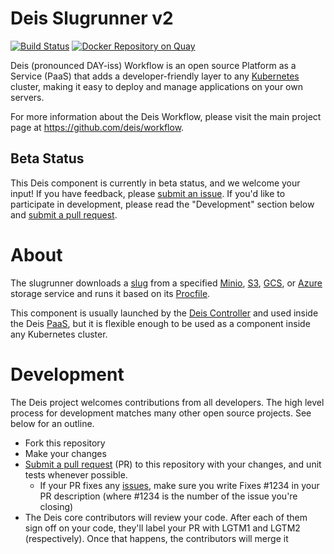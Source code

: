 # Deis Slugrunner v2
[![Build Status](https://ci.deis.io/job/slugrunner/badge/icon)](https://ci.deis.io/job/slugrunner)
[![Docker Repository on Quay](https://quay.io/repository/deisci/slugrunner/status "Docker Repository on Quay")](https://quay.io/repository/deisci/slugrunner)

Deis (pronounced DAY-iss) Workflow is an open source Platform as a Service (PaaS) that adds a developer-friendly layer to any [Kubernetes](http://kubernetes.io) cluster, making it easy to deploy and manage applications on your own servers.

For more information about the Deis Workflow, please visit the main project page at https://github.com/deis/workflow.

## Beta Status

This Deis component is currently in beta status, and we welcome your input! If you have feedback, please [submit an issue][issues]. If you'd like to participate in development, please read the "Development" section below and [submit a pull request][prs].

# About

The slugrunner downloads a [slug](https://devcenter.heroku.com/articles/slug-compiler) from a specified [Minio][minio], [S3][s3], [GCS][gcs], or [Azure][azure] storage service and runs it based on its [Procfile](https://devcenter.heroku.com/articles/procfile).

This component is usually launched by the [Deis Controller](https://github.com/deis/controller) and used inside the Deis [PaaS](https://en.wikipedia.org/wiki/Platform_as_a_service), but it is flexible enough to be used as a component inside any Kubernetes cluster.

# Development

The Deis project welcomes contributions from all developers. The high level process for development matches many other open source projects. See below for an outline.

* Fork this repository
* Make your changes
* [Submit a pull request][prs] (PR) to this repository with your changes, and unit tests whenever possible.
  * If your PR fixes any [issues][issues], make sure you write Fixes #1234 in your PR description (where #1234 is the number of the issue you're closing)
* The Deis core contributors will review your code. After each of them sign off on your code, they'll label your PR with LGTM1 and LGTM2 (respectively). Once that happens, the contributors will merge it

[issues]: https://github.com/deis/slugrunner/issues
[prs]: https://github.com/deis/slugrunner/pulls
[minio]: https://minio.io/
[s3]: https://aws.amazon.com/s3/
[gcs]: https://cloud.google.com/storage/
[azure]: https://azure.microsoft.com/services/storage/

